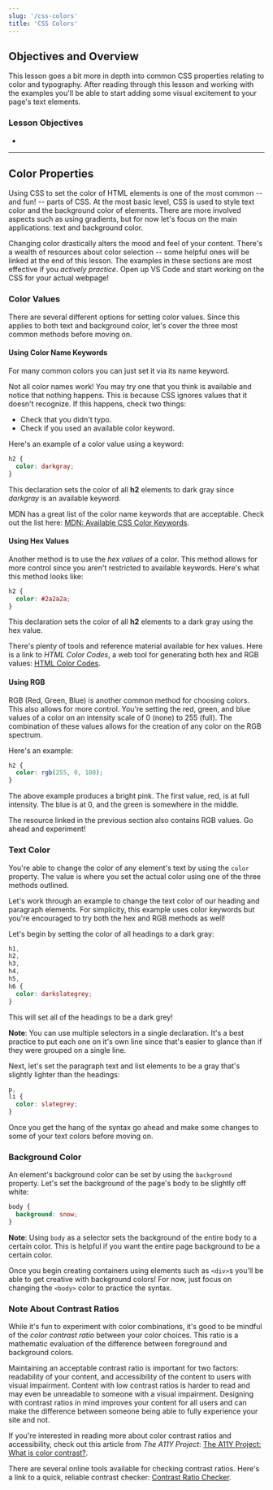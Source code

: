 ```yaml
---
slug: '/css-colors'
title: 'CSS Colors'
---
```


## Objectives and Overview

This lesson goes a bit more in depth into common CSS properties relating to color and typography. After reading through this lesson and working with the examples you'll be able to start adding some visual excitement to your page's text elements.

### Lesson Objectives

-

---

## Color Properties

Using CSS to set the color of HTML elements is one of the most common -- and fun! -- parts of CSS. At the most basic level, CSS is used to style text color and the background color of elements. There are more involved aspects such as using gradients, but for now let's focus on the main applications: text and background color.

Changing color drastically alters the mood and feel of your content. There's a wealth of resources about color selection -- some helpful ones will be linked at the end of this lesson. The examples in these sections are most effective if you _actively practice_. Open up VS Code and start working on the CSS for your actual webpage!

### Color Values

There are several different options for setting color values. Since this applies to both text and background color, let's cover the three most common methods before moving on.

#### Using Color Name Keywords

For many common colors you can just set it via its name keyword.

Not all color names work! You may try one that you think is available and notice that nothing happens. This is because CSS ignores values that it doesn't recognize. If this happens, check two things:

- Check that you didn't typo.
- Check if you used an available color keyword.

Here's an example of a color value using a keyword:

```css
h2 {
  color: darkgray;
}
```

This declaration sets the color of all **h2** elements to dark gray since _darkgray_ is an available keyword.

MDN has a great list of the color name keywords that are acceptable. Check out the list here: [MDN: Available CSS Color Keywords](https://developer.mozilla.org/en-US/docs/Web/CSS/color_value#Color_keywords).

#### Using Hex Values

Another method is to use the _hex values_ of a color. This method allows for more control since you aren't restricted to available keywords. Here's what this method looks like:

```css
h2 {
  color: #2a2a2a;
}
```

This declaration sets the color of all **h2** elements to a dark gray using the hex value.

There's plenty of tools and reference material available for hex values. Here is a link to _HTML Color Codes_, a web tool for generating both hex and RGB values: [HTML Color Codes](https://htmlcolorcodes.com/).

#### Using RGB

RGB (Red, Green, Blue) is another common method for choosing colors. This also allows for more control. You're setting the red, green, and blue values of a color on an intensity scale of 0 (none) to 255 (full). The combination of these values allows for the creation of any color on the RGB spectrum.

Here's an example:

```css
h2 {
  color: rgb(255, 0, 100);
}
```

The above example produces a bright pink. The first value, red, is at full intensity. The blue is at 0, and the green is somewhere in the middle.

The resource linked in the previous section also contains RGB values. Go ahead and experiment!

### Text Color

You're able to change the color of any element's text by using the `color` property. The value is where you set the actual color using one of the three methods outlined.

Let's work through an example to change the text color of our heading and paragraph elements. For simplicity, this example uses color keywords but you're encouraged to try both the hex and RGB methods as well!

Let's begin by setting the color of all headings to a dark gray:

```css
h1,
h2,
h3,
h4,
h5,
h6 {
  color: darkslategrey;
}
```

This will set all of the headings to be a dark grey!

**Note**: You can use multiple selectors in a single declaration. It's a best practice to put each one on it's own line since that's easier to glance than if they were grouped on a single line.

Next, let's set the paragraph text and list elements to be a gray that's slightly lighter than the headings:

```css
p,
li {
  color: slategrey;
}
```

Once you get the hang of the syntax go ahead and make some changes to some of your text colors before moving on.

### Background Color

An element's background color can be set by using the `background` property. Let's set the background of the page's body to be slightly off white:

```css
body {
  background: snow;
}
```

**Note**: Using `body` as a selector sets the background of the entire body to a certain color. This is helpful if you want the entire page background to be a certain color.

Once you begin creating containers using elements such as `<div>`s you'll be able to get creative with background colors! For now, just focus on changing the `<body>` color to practice the syntax.

### Note About Contrast Ratios

While it's fun to experiment with color combinations, it's good to be mindful of the _color contrast ratio_ between your color choices. This ratio is a mathematic evaluation of the difference between foreground and background colors.

Maintaining an acceptable contrast ratio is important for two factors: readability of your content, and accessibility of the content to users with visual impairment. Content with low contrast ratios is harder to read and may even be unreadable to someone with a visual impairment. Designing with contrast ratios in mind improves your content for all users and can make the difference between someone being able to fully experience your site and not.

If you're interested in reading more about color contrast ratios and accessibility, check out this article from _The A11Y Project_: [The A11Y Project: What is color contrast?](https://a11yproject.com/posts/what-is-color-contrast/).

There are several online tools available for checking contrast ratios. Here's a link to a quick, reliable contrast checker: [Contrast Ratio Checker](https://contrast-ratio.com/).
